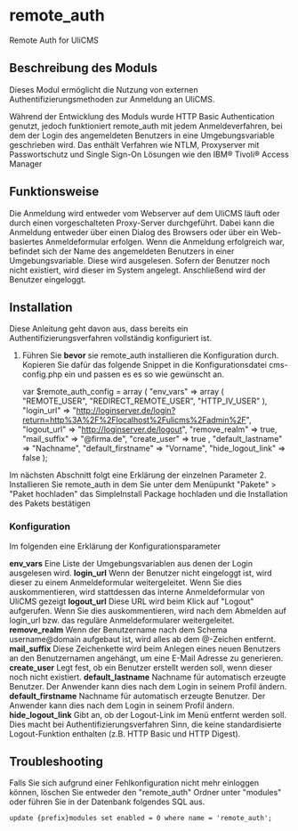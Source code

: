 # remote_auth
Remote Auth for UliCMS

## Beschreibung des Moduls
Dieses Modul ermöglicht die Nutzung von externen Authentifizierungsmethoden zur Anmeldung an UliCMS.

Während der Entwicklung des Moduls wurde HTTP Basic Authentication genutzt, jedoch funktioniert remote_auth mit jedem Anmeldeverfahren, bei dem der Login des angemeldeten Benutzers in eine Umgebungsvariable geschrieben wird.
Das enthält Verfahren wie NTLM, Proxyserver mit Passwortschutz und Single Sign-On Lösungen wie den IBM® Tivoli® Access Manager

## Funktionsweise
Die Anmeldung wird entweder vom Webserver auf dem UliCMS läuft oder durch einen vorgeschalteten Proxy-Server durchgeführt. Dabei kann die Anmeldung entweder über einen Dialog des Browsers oder über ein Web-basiertes Anmeldeformular erfolgen.
Wenn die Anmeldung erfolgreich war, befindet sich der Name des angemeldeten Benutzers in einer Umgebungsvariable. Diese wird ausgelesen. Sofern der Benutzer noch nicht existiert, wird dieser im System angelegt. Anschließend wird der Benutzer eingeloggt.

## Installation
Diese Anleitung geht davon aus, dass bereits ein Authentifizierungsverfahren vollständig konfiguriert ist.
1. Führen Sie **bevor** sie remote_auth installieren die Konfiguration durch.
Kopieren Sie dafür das folgende Snippet in die Konfigurationsdatei cms-config.php ein und passen es es so wie gewünscht an.

    var $remote_auth_config = array (
    		"env_vars" => array (
    				"REMOTE_USER",
    				"REDIRECT_REMOTE_USER",
    				"HTTP_IV_USER"
    		),
    		"login_url" => "http://loginserver.de/login?return=http%3A%2F%2Flocalhost%2Fulicms%2Fadmin%2F",
    		"logout_url" => "http://loginserver.de/logout",
    		"remove_realm" => true,
    		"mail_suffix" => "@firma.de",
    		"create_user" => true ,
    		"default_lastname" => "Nachname",
    		"default_firstname" => "Vorname",
    		"hide_logout_link" => false
    );

Im nächsten Abschnitt folgt eine Erklärung der einzelnen Parameter
2. Installieren Sie remote_auth in dem Sie unter dem Menüpunkt "Pakete" > "Paket hochladen" das SimpleInstall Package hochladen und die Installation des Pakets bestätigen

### Konfiguration
Im folgenden eine Erklärung der Konfigurationsparameter

**env_vars** Eine Liste der Umgebungsvariablen aus denen der Login ausgelesen wird.
**login_url**  Wenn der Benutzer nicht eingeloggt ist, wird dieser zu einem Anmeldeformular weitergeleitet. Wenn Sie dies auskommentieren, wird stattdessen das interne Anmeldeformular von UliCMS gezeigt
**logout_url** Diese URL wird beim Klick auf "Logout" aufgerufen. Wenn Sie dies auskommentieren, wird nach dem Abmelden auf login_url bzw. das reguläre Anmeldeformularer weitergeleitet.
**remove_realm** Wenn der Benutzername nach dem Schema username@domain aufgebaut ist, wird alles ab dem @-Zeichen entfernt.
**mail_suffix** Diese Zeichenkette wird beim Anlegen eines neuen Benutzers an den Benutzernamen angehängt, um eine E-Mail Adresse zu generieren.
**create_user**
Legt fest, ob ein Benutzer erstellt werden soll, wenn dieser noch nicht existiert.
**default_lastname** Nachname für automatisch erzeugte Benutzer. Der Anwender kann dies nach dem Login in seinem Profil ändern.
**default_firstname** Nachname für automatisch erzeugte Benutzer. Der Anwender kann dies nach dem Login in seinem Profil ändern.
**hide_logout_link** Gibt an, ob der Logout-Link im Menü entfernt werden soll. Dies macht bei Authentifizierungsverfahren Sinn, die keine standardisierte Logout-Funktion enthalten (z.B. HTTP Basic und HTTP Digest).


## Troubleshooting
Falls Sie sich aufgrund einer Fehlkonfiguration nicht mehr einloggen können, löschen Sie entweder den "remote_auth" Ordner unter "modules" oder führen Sie in der Datenbank folgendes SQL aus.

    update {prefix}modules set enabled = 0 where name = 'remote_auth';
